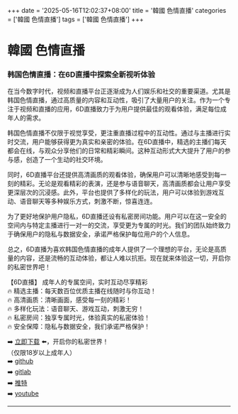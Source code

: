 +++
date = '2025-05-16T12:02:37+08:00'
title = '韓國 色情直播'
categories = ['韓國 色情直播']
tags = ['韓國 色情直播']
+++

# 韓國 色情直播

### 韩国色情直播：在6D直播中探索全新视听体验

在当今数字时代，视频和直播平台正逐渐成为人们娱乐和社交的重要渠道。尤其是韩国色情直播，通过高质量的内容和互动性，吸引了大量用户的关注。作为一个专注于视频和直播的应用，6D直播致力于为用户提供最佳的观看体验，满足每位成年人的需求。

韩国色情直播不仅限于视觉享受，更注重直播过程中的互动性。通过与主播进行实时交流，用户能够获得更为真实和亲密的体验。在6D直播中，精选的主播们每天都会在线，与观众分享他们的日常和精彩瞬间。这种互动形式大大提升了用户的参与感，创造了一个生动的社交环境。

同时，6D直播平台还提供高清画质的观看体验，确保用户可以清晰地感受到每一刻的精彩。无论是观看精彩的表演，还是参与语音聊天，高清画质都会让用户享受更深层次的沉浸感。此外，平台也提供了多样化的玩法，用户可以体验到游戏互动、语音聊天等多种娱乐方式，刺激不断，惊喜连连。

为了更好地保护用户隐私，6D直播还设有私密房间功能。用户可以在这一安全的空间内与特定主播进行一对一的交流，享受更为专属的时光。我们的团队始终致力于确保用户的隐私与数据安全，承诺严格保护每位用户的个人信息。

总之，6D直播为喜欢韩国色情直播的成年人提供了一个理想的平台，无论是高质量的内容，还是流畅的互动体验，都让人难以抗拒。现在就来体验这一切，开启你的私密世界吧！

【6D直播】
成年人的专属空间，实时互动尽享精彩  
🔥 精选主播：每天数百位优质主播在线随时与你互动！  
🔥 高清画质：清晰画面，感受每一刻的精彩！  
🔥 多样化玩法：语音聊天、游戏互动，刺激无穷！  
🔥 私密房间：独享专属时光，体验真实的私密体验！  
🔥 安全保障：隐私与数据安全，我们承诺严格保护！  

➡️ [立即下载](https://down123.s3.ap-east-1.amazonaws.com/index.html?channelCode=blog) ⬅️，开启你的私密世界！  
（仅限18岁以上成年人）  
➡️ [github](https://aldult-live.github.io/)  
➡️ [gitlab](https://seo-09598d.gitlab.io/)  
➡️ [推特](https://x.com/wegame33)  
➡️ [youtube](https://www.youtube.com/@6Dlive)

---
